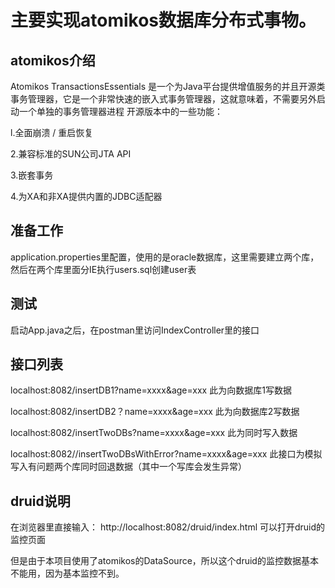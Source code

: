 # 主要实现atomikos数据库分布式事物。
## atomikos介绍
Atomikos TransactionsEssentials 是一个为Java平台提供增值服务的并且开源类事务管理器，它是一个非常快速的嵌入式事务管理器，这就意味着，不需要另外启动一个单独的事务管理器进程
开源版本中的一些功能：

l.全面崩溃 / 重启恢复

2.兼容标准的SUN公司JTA API

3.嵌套事务

4.为XA和非XA提供内置的JDBC适配器

## 准备工作
application.properties里配置，使用的是oracle数据库，这里需要建立两个库，然后在两个库里面分IE执行users.sql创建user表
## 测试
启动App.java之后，在postman里访问IndexController里的接口
## 接口列表
localhost:8082/insertDB1?name=xxxx&age=xxx    此为向数据库1写数据

localhost:8082/insertDB2？name=xxxx&age=xxx    此为向数据库2写数据

localhost:8082/insertTwoDBs?name=xxxx&age=xxx    此为同时写入数据

localhost:8082//insertTwoDBsWithError?name=xxxx&age=xxx   此接口为模拟写入有问题两个库同时回退数据（其中一个写库会发生异常）

## druid说明
在浏览器里直接输入：
http://localhost:8082/druid/index.html 可以打开druid的监控页面

但是由于本项目使用了atomikos的DataSource，所以这个druid的监控数据基本不能用，因为基本监控不到。